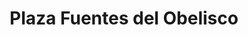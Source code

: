 ---
title: "Plaza Fuentes del Obelisco"
url: /san-rafael-de-escazu/plaza-fuentes-del-obelisco/
shop: Einkaufszentrum
---
